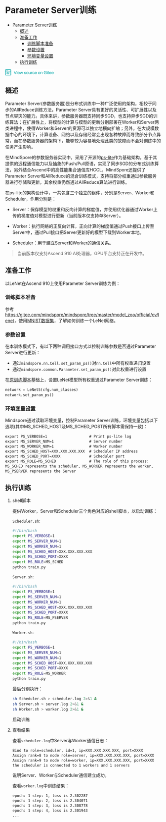 # Parameter Server训练

<!-- TOC -->

- [Parameter Server训练](#parameter_server训练)
    - [概述](#概述)
    - [准备工作](#准备工作)
        - [训练脚本准备](#训练脚本准备)
        - [参数设置](#参数设置)
        - [环境变量设置](#环境变量设置)
    - [执行训练](#执行训练)

<!-- /TOC -->

<a href="https://gitee.com/mindspore/docs/blob/master/tutorials/source_zh_cn/advanced_use/parameter_server_training.md" target="_blank"><img src="../_static/logo_source.png"></a>

## 概述
Parameter Server(参数服务器)是分布式训练中一种广泛使用的架构，相较于同步的AllReduce训练方法，Parameter Server具有更好的灵活性、可扩展性以及节点容灾的能力。具体来讲，参数服务器既支持同步SGD，也支持异步SGD的训练算法；在扩展性上，将模型的计算与模型的更新分别部署在Worker和Server两类进程中，使得Worker和Server的资源可以独立地横向扩缩；另外，在大规模数据中心的环境下，计算设备、网络以及存储经常会出现各种故障而导致部分节点异常，而在参数服务器的架构下，能够较为容易地处理此类的故障而不会对训练中的任务产生影响。

在MindSpore的参数服务器实现中，采用了开源的[ps-lite](https://github.com/dmlc/ps-lite)作为基础架构，基于其提供的远程通信能力以及抽象的Push/Pull原语，实现了同步SGD的分布式训练算法，另外结合Ascend中的高性能集合通信库HCCL，MindSpore还提供了Parameter Server和AllReduce的混合训练模式，支持将部分权重通过参数服务器进行存储和更新，其余权重仍然通过AllReduce算法进行训练。

在ps-lite的架构设计中，一共包含三个独立的组件，分别是Server、Worker和Scheduler，作用分别是：

- Server：保存模型的权重和反向计算的梯度值，并使用优化器通过Worker上传的梯度值对模型进行更新（当前版本仅支持单Server）。

- Worker：执行网络的正反向计算，正向计算的梯度值通过Push接口上传至Server中，通过Pull接口把Server更新好的模型下载到Worker本地。

- Scheduler：用于建立Server和Worker的通信关系。

> 当前版本仅支持Ascend 910 AI处理器，GPU平台支持正在开发中。

## 准备工作
以LeNet在Ascend 910上使用Parameter Server训练为例：

### 训练脚本准备

参考<https://gitee.com/mindspore/mindspore/tree/master/model_zoo/official/cv/lenet>，使用[MNIST数据集](http://yann.lecun.com/exdb/mnist/)，了解如何训练一个LeNet网络。

### 参数设置

在本训练模式下，有以下两种调用接口方式以控制训练参数是否通过Parameter Server进行更新：
  
- 通过`mindspore.nn.Cell.set_param_ps()`对`nn.Cell`中所有权重递归设置
- 通过`mindspore.common.Parameter.set_param_ps()`对此权重进行设置

在[原训练脚本](https://gitee.com/mindspore/mindspore/blob/master/model_zoo/official/cv/lenet/train.py)基础上，设置LeNet模型所有权重通过Parameter Server训练：
```python
network = LeNet5(cfg.num_classes)
network.set_param_ps()
```

### 环境变量设置

Mindspore通过读取环境变量，控制Parameter Server训练，环境变量包括以下选项(其中MS_SCHED_HOST及MS_SCHED_POST所有脚本需保持一致)：

```
export PS_VERBOSE=1                   # Print ps-lite log
export MS_SERVER_NUM=1                # Server number
export MS_WORKER_NUM=1                # Worker number
export MS_SCHED_HOST=XXX.XXX.XXX.XXX  # Scheduler IP address
export MS_SCHED_PORT=XXXX             # Scheduler port
export MS_ROLE=MS_SCHED               # The role of this process: MS_SCHED represents the scheduler, MS_WORKER represents the worker, MS_PSERVER represents the Server
```

## 执行训练

1. shell脚本

    提供Worker，Server和Scheduler三个角色对应的shell脚本，以启动训练：

    `Scheduler.sh`:
    ```bash
    #!/bin/bash
    export PS_VERBOSE=1
    export MS_SERVER_NUM=1
    export MS_WORKER_NUM=1
    export MS_SCHED_HOST=XXX.XXX.XXX.XXX
    export MS_SCHED_PORT=XXXX
    export MS_ROLE=MS_SCHED
    python train.py
    ```

    `Server.sh`:
    ```bash
    #!/bin/bash
    export PS_VERBOSE=1
    export MS_SERVER_NUM=1
    export MS_WORKER_NUM=1
    export MS_SCHED_HOST=XXX.XXX.XXX.XXX
    export MS_SCHED_PORT=XXXX
    export MS_ROLE=MS_PSERVER
    python train.py
    ```

    `Worker.sh`:
    ```bash
    #!/bin/bash
    export PS_VERBOSE=1
    export MS_SERVER_NUM=1
    export MS_WORKER_NUM=1
    export MS_SCHED_HOST=XXX.XXX.XXX.XXX
    export MS_SCHED_PORT=XXXX
    export MS_ROLE=MS_WORKER
    python train.py
    ```

    最后分别执行：
    ```bash
    sh Scheduler.sh > scheduler.log 2>&1 &
    sh Server.sh > server.log 2>&1 &
    sh Worker.sh > worker.log 2>&1 &
    ```
    启动训练

2. 查看结果

    查看`scheduler.log`中Server与Worker通信日志：
    ```
    Bind to role=scheduler, id=1, ip=XXX.XXX.XXX.XXX, port=XXXX
    Assign rank=8 to node role=server, ip=XXX.XXX.XXX.XXX, port=XXXX
    Assign rank=9 to node role=worker, ip=XXX.XXX.XXX.XXX, port=XXXX
    the scheduler is connected to 1 workers and 1 servers
    ```
    说明Server、Worker与Scheduler通信建立成功。

    查看`worker.log`中训练结果：
    ```
    epoch: 1 step: 1, loss is 2.302287
    epoch: 1 step: 2, loss is 2.304071
    epoch: 1 step: 3, loss is 2.308778
    epoch: 1 step: 4, loss is 2.301943
    ...
    ```
